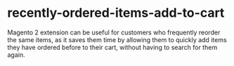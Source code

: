 # recently-ordered-items-add-to-cart
Magento 2 extension can be useful for customers who frequently reorder the same items, as it saves them time by allowing them to quickly add items they have ordered before to their cart, without having to search for them again.
